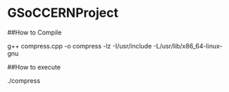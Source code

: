 # GSoCCERNProject

##How to Compile

g++ compress.cpp -o compress -lz -I/usr/include -L/usr/lib/x86_64-linux-gnu

##How to execute

./compress <filename>
